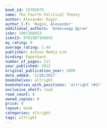 ```yaml
---
book_id: 15785079
name: The Fourth Political Theory
author: Alexander Dugin
author_l-f: 'Dugin, Alexander'
additional_authors: 'Александр Дугин'
isbn: 1907166653
isbn13: 9781907166655
my_rating: 0
average_rating: 3.44
publisher: Arktos Media Ltd.
binding: Paperback
number_of_pages: 211
year_published: 2012
original_publication_year: 2009
date_added: '2/28/2017'
bookshelves: altright
bookshelves_with_positions: 'altright (#2)'
exclusive_shelf: read
read_count: 0
owned_copies: 0
price: 0
layout: book
categories: altright
tags: altright
---
```


